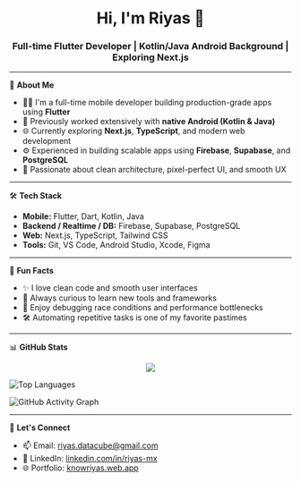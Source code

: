 <h1 align="center">Hi, I'm Riyas 👋</h1>
<h3 align="center">Full-time Flutter Developer | Kotlin/Java Android Background | Exploring Next.js</h3>

---

🚀 **About Me**

- 🧑‍💻 I'm a full-time mobile developer building production-grade apps using **Flutter**
- 📱 Previously worked extensively with **native Android (Kotlin & Java)**
- 🌐 Currently exploring **Next.js**, **TypeScript**, and modern web development
- ⚙️ Experienced in building scalable apps using **Firebase**, **Supabase**, and **PostgreSQL**
- 🎨 Passionate about clean architecture, pixel-perfect UI, and smooth UX

---

🛠️ **Tech Stack**

- **Mobile:** Flutter, Dart, Kotlin, Java
- **Backend / Realtime / DB:** Firebase, Supabase, PostgreSQL
- **Web:** Next.js, TypeScript, Tailwind CSS
- **Tools:** Git, VS Code, Android Studio, Xcode, Figma

---

🎯 **Fun Facts**

- ✨ I love clean code and smooth user interfaces  
- 🌟 Always curious to learn new tools and frameworks
- 🧠 Enjoy debugging race conditions and performance bottlenecks
- 🛠️ Automating repetitive tasks is one of my favorite pastimes

---

📊 **GitHub Stats**

<p align="center">
  <img src="https://github-readme-stats.vercel.app/api?username=riyaz-raz
&show_icons=true&include_all_commits=true&count_private=true&theme=default" />

![Top Languages](https://github-readme-stats.vercel.app/api/top-langs/?username=riyaz-raz&layout=compact&count_private=true&theme=tokyonight)

![GitHub Activity Graph](https://github-readme-activity-graph.vercel.app/graph?username=riyaz-raz&count_private=true&theme=github&area=false)

</p>

---

💬 **Let's Connect**

- 📫 Email: [riyas.datacube@gmail.com](mailto:riyas.datacube@gmail.com)
- 💼 LinkedIn: [linkedin.com/in/riyas-mx](https://linkedin.com/in/riyas-mx)
- 🌐 Portfolio: [knowriyas.web.app](https://knowriyas.web.app)

